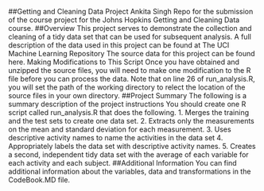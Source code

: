 
##Getting and Cleaning Data Project
Ankita Singh
Repo for the submission of the course project for the Johns Hopkins Getting and Cleaning Data course.
##Overview
This project serves to demonstrate the collection and cleaning of a tidy data set that can be used for subsequent analysis. A full description of the data used in this project can be found at The UCI Machine Learning Repository
The source data for this project can be found here.
Making Modifications to This Script
Once you have obtained and unzipped the source files, you will need to make one modification to the R file before you can process the data. Note that on line 26 of run_analysis.R, you will set the path of the working directory to relect the location of the source files in your own directory.
##Project Summary
The following is a summary description of the project instructions
You should create one R script called run_analysis.R that does the following. 1. Merges the training and the test sets to create one data set. 2. Extracts only the measurements on the mean and standard deviation for each measurement. 3. Uses descriptive activity names to name the activities in the data set 4. Appropriately labels the data set with descriptive activity names. 5. Creates a second, independent tidy data set with the average of each variable for each activity and each subject.
##Additional Information
You can find additional information about the variables, data and transformations in the CodeBook.MD file.

